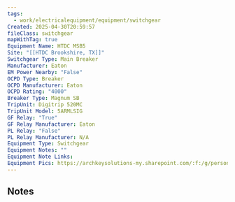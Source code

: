 ```yaml
---
tags:
  - work/electricalequipment/equipment/switchgear
Created: 2025-04-30T20:59:57
fileClass: switchgear
mapWithTag: true
Equipment Name: HTDC MSB5
Site: "[[HTDC Brookshire, TX]]"
Switchgear Type: Main Breaker
Manufacturer: Eaton
EM Power Nearby: "False"
OCPD Type: Breaker
OCPD Manufacturer: Eaton
OCPD Rating: "4000"
Breaker Type: Magnum SB
TripUnit: Digitrip 520MC
TripUnit Model: 5ARMLSIG
GF Relay: "True"
GF Relay Manufacturer: Eaton
PL Relay: "False"
PL Relay Manufacturer: N/A
Equipment Type: Switchgear
Equipment Notes: ""
Equipment Note Links: 
Equipment Pics: https://archkeysolutions-my.sharepoint.com/:f:/g/personal/brennan_salibrici_prokey_com/EsMncc8cMi5Fka2xh61vWnIBDaUwbWuyxFyLltPS4nXeRA?e=mjBb3j
---
```

## Notes